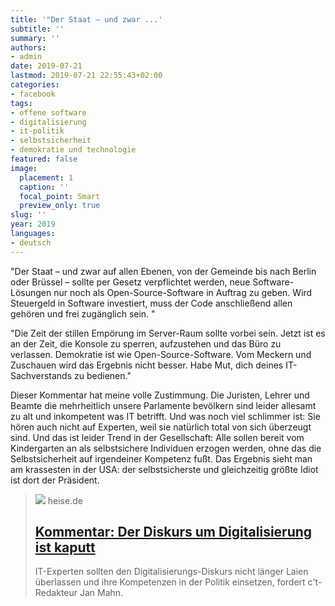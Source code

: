 ```yaml
---
title: '"Der Staat – und zwar ...'
subtitle: ''
summary: ''
authors:
- admin
date: 2019-07-21
lastmod: 2019-07-21 22:55:43+02:00
categories:
- facebook
tags:
- offene software
- digitalisierung
- it-politik
- selbstsicherheit
- demokratie und technologie
featured: false
image:
  placement: 1
  caption: ''
  focal_point: Smart
  preview_only: true
slug: ''
year: 2019
languages:
- deutsch
---
```


"Der Staat – und zwar auf allen Ebenen, von der Gemeinde bis nach Berlin oder Brüssel – sollte per Gesetz verpflichtet werden, neue Software-Lösungen nur noch als Open-Source-Software in Auftrag zu geben. Wird Steuergeld in Software investiert, muss der Code anschließend allen gehören und frei zugänglich sein. "

"Die Zeit der stillen Empörung im Server-Raum sollte vorbei sein. Jetzt ist es an der Zeit, die Konsole zu sperren, aufzustehen und das Büro zu verlassen. Demokratie ist wie Open-Source-Software. Vom Meckern und Zuschauen wird das Ergebnis nicht besser. Habe Mut, dich deines IT-Sachverstands zu bedienen."

Dieser Kommentar hat meine volle Zustimmung. Die Juristen, Lehrer und Beamte die mehrheitlich unsere Parlamente bevölkern sind leider allesamt zu alt und inkompetent was IT betrifft. Und was noch viel schlimmer ist: Sie hören auch nicht auf Experten, weil sie natürlich total von sich überzeugt sind. Und das ist leider Trend in der Gesellschaft: Alle sollen bereit vom Kindergarten an als selbstsichere Individuen erzogen werden, ohne das die Selbstsicherheit auf irgendeiner Kompetenz fußt. Das Ergebnis sieht man am krassesten in der USA: der selbstsicherste und gleichzeitig größte Idiot ist dort der Präsident.
> [![](https://heise.cloudimg.io/bound/1200x1200/q85.png-lossy-85.webp-lossy-85.foil1/_www-heise-de_/imgs/18/2/7/1/5/7/7/0/20180912_EP-075624B_GEN_030_RESIZED_XL-e400f3375842360a.jpeg)](https://www.heise.de/newsticker/meldung/Kommentar-Der-Diskurs-um-Digitalisierung-ist-kaputt-4473895.html)
> heise.de
> ## [Kommentar: Der Diskurs um Digitalisierung ist kaputt](https://www.heise.de/newsticker/meldung/Kommentar-Der-Diskurs-um-Digitalisierung-ist-kaputt-4473895.html)
>
>IT-Experten sollten den Digitalisierungs-Diskurs nicht länger Laien überlassen und ihre Kompetenzen in der Politik einsetzen, fordert c't-Redakteur Jan Mahn.